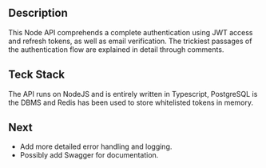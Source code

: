## Description
This Node API comprehends a complete authentication using JWT access and refresh tokens, as well as email verification.
The trickiest passages of the authentication flow are explained in detail through comments.

## Teck Stack
The API runs on NodeJS and is entirely written in Typescript, PostgreSQL is the DBMS and Redis has been used to store whitelisted tokens in memory.

## Next
- Add more detailed error handling and logging.
- Possibly add Swagger for documentation.
